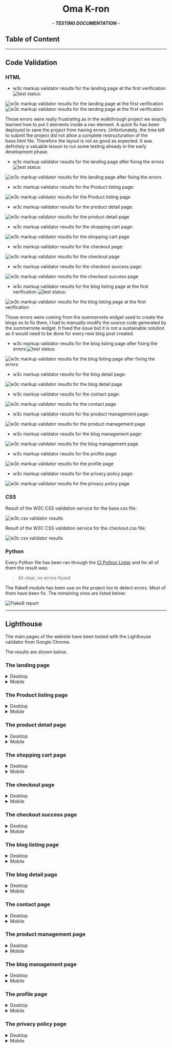 <div align=center>

# Oma K-ron

***- TESTING DOCUMENTATION -***

</div>

## Table of Content

---

## Code Validation

### HTML

- w3c markup validator results for the landing page at the first verification <img src="https://img.shields.io/static/v1?label=&message=FAIL&color=bb0000&style=plastic" alt="test status">:

![w3c markup validator results for the landing page at the first verification](documentation/landing_page_html_validator_errors_1.png)
![w3c markup validator results for the landing page at the first verification](documentation/landing_page_html_validator_errors_2.png)

Those errors were really frustrating as in the walkthrough project we exactly learned how to put li elements inside a nav element. A quick fix has been deployed to save the project from having errors. Unfortunately, the time left to submit the project did not allow a complete restructuration of the base.html file. Therefore the layout is not as good as expected. It was definitely a valuable lesson to run some testing already in the early development phase.

- w3c markup validator results for the landing page after fixing the errors <img src="https://img.shields.io/static/v1?label=&message=PASS&color=success&style=plastic" alt="test status">:

![w3c markup validator results for the landing page after fixing the errors](documentation/landing_page_html_validator_no-error.png)

- w3c markup validator results for the Product listing page:

![w3c markup validator results for the Product listing page](documentation/product_listing_page_html_validator_no-error.png)

- w3c markup validator results for the product detail page:

![w3c markup validator results for the product detail page](documentation/product_detail_page_html_validator_no-error.png)

- w3c markup validator results for the shopping cart page:

![w3c markup validator results for the shopping cart page](documentation/shopping_cart_page_html_validator_no-error.png)

- w3c markup validator results for the checkout page:

![w3c markup validator results for the checkout page](documentation/checkout_page_html_validator_no-error.png)

- w3c markup validator results for the checkout success page:

![w3c markup validator results for the checkout success page](documentation/checkout_success_page_html_validator_no-error.png)

- w3c markup validator results for the blog listing page at the first verification <img src="https://img.shields.io/static/v1?label=&message=FAIL&color=bb0000&style=plastic" alt="test status">:

![w3c markup validator results for the blog listing page at the first verification](documentation/blog_listing_page_html_validator_errors.png)

Those errors were coming from the summernote widget used to create the blogs so to fix them, I had to manually modify the source code generated by the summernote widget. It fixed the issue but it is not a sustainable solution as it would need to be done for every new blog post created.

- w3c markup validator results for the blog listing page after fixing the errors <img src="https://img.shields.io/static/v1?label=&message=PASS&color=success&style=plastic" alt="test status">:

![w3c markup validator results for the blog listing page after fixing the errors](documentation/blog_listing_page_html_validator_no-error.png)

- w3c markup validator results for the blog detail page:

![w3c markup validator results for the blog detail page](documentation/blog_detail_page_html_validator_no-error.png)

- w3c markup validator results for the contact page:

![w3c markup validator results for the contact page](documentation/contact_page_html_validator_no-error.png)

- w3c markup validator results for the product management page:

![w3c markup validator results for the product management page](documentation/product_management_page_html_validator_no-error.png)

- w3c markup validator results for the blog management page:

![w3c markup validator results for the blog management page](documentation/blog_management_page_html_validator_no-error.png)

- w3c markup validator results for the profile page:

![w3c markup validator results for the profile page](documentation/profile_page_html_validator_no-error.png)

- w3c markup validator results for the privacy policy page:

![w3c markup validator results for the privacy policy page](documentation/privacy_policy_page_html_validator_no-error.png)

### CSS

Result of the W3C CSS validation service for the base.css file:

![w3c css validator results](documentation/results_of_base_css_validator_no-error.png)

Result of the W3C CSS validation service for the checkout.css file:

![w3c css validator results](documentation/results_of_checkout_css_validator_no-error.png)

### Python

Every Python file has been ran through the [CI Python Linter](https://pep8ci.herokuapp.com/) and for all of them the result was:
> All clear, no errors found

The flake8 module has been use on the project too to detect errors. Most of them have been fix.
The remaining ones are listed below:

![Flake8 report](documentation/flake8_last_report.png)


---

## Lighthouse

The main pages of the website have been tested with the Lighthouse validator from Google Chrome.

The results are shown below.

### The landing page

<details>
    <summary>Desktop</summary>
    <img src="documentation/.png" alt="Lighthouse results of the  page on desktop">
</details>

<details>
    <summary>Mobile</summary>
    <img src="documentation/.png" alt="Lighthouse results of the  page on mobile">
</details>

### The Product listing page

<details>
    <summary>Desktop</summary>
    <img src="documentation/.png" alt="Lighthouse results of the  page on desktop">
</details>

<details>
    <summary>Mobile</summary>
    <img src="documentation/.png" alt="Lighthouse results of the  page on mobile">
</details>

### The product detail page

<details>
    <summary>Desktop</summary>
    <img src="documentation/.png" alt="Lighthouse results of the  page on desktop">
</details>

<details>
    <summary>Mobile</summary>
    <img src="documentation/.png" alt="Lighthouse results of the  page on mobile">
</details>

### The shopping cart page

<details>
    <summary>Desktop</summary>
    <img src="documentation/.png" alt="Lighthouse results of the  page on desktop">
</details>

<details>
    <summary>Mobile</summary>
    <img src="documentation/.png" alt="Lighthouse results of the  page on mobile">
</details>

### The checkout page

<details>
    <summary>Desktop</summary>
    <img src="documentation/.png" alt="Lighthouse results of the  page on desktop">
</details>

<details>
    <summary>Mobile</summary>
    <img src="documentation/.png" alt="Lighthouse results of the  page on mobile">
</details>

### The checkout success page

<details>
    <summary>Desktop</summary>
    <img src="documentation/.png" alt="Lighthouse results of the  page on desktop">
</details>

<details>
    <summary>Mobile</summary>
    <img src="documentation/.png" alt="Lighthouse results of the  page on mobile">
</details>

### The blog listing page

<details>
    <summary>Desktop</summary>
    <img src="documentation/.png" alt="Lighthouse results of the  page on desktop">
</details>

<details>
    <summary>Mobile</summary>
    <img src="documentation/.png" alt="Lighthouse results of the  page on mobile">
</details>

### The blog detail page

<details>
    <summary>Desktop</summary>
    <img src="documentation/.png" alt="Lighthouse results of the  page on desktop">
</details>

<details>
    <summary>Mobile</summary>
    <img src="documentation/.png" alt="Lighthouse results of the  page on mobile">
</details>

### The contact page

<details>
    <summary>Desktop</summary>
    <img src="documentation/.png" alt="Lighthouse results of the  page on desktop">
</details>

<details>
    <summary>Mobile</summary>
    <img src="documentation/.png" alt="Lighthouse results of the  page on mobile">
</details>

### The product management page

<details>
    <summary>Desktop</summary>
    <img src="documentation/.png" alt="Lighthouse results of the  page on desktop">
</details>

<details>
    <summary>Mobile</summary>
    <img src="documentation/.png" alt="Lighthouse results of the  page on mobile">
</details>

### The blog management page

<details>
    <summary>Desktop</summary>
    <img src="documentation/.png" alt="Lighthouse results of the  page on desktop">
</details>

<details>
    <summary>Mobile</summary>
    <img src="documentation/.png" alt="Lighthouse results of the  page on mobile">
</details>

### The profile page

<details>
    <summary>Desktop</summary>
    <img src="documentation/.png" alt="Lighthouse results of the  page on desktop">
</details>

<details>
    <summary>Mobile</summary>
    <img src="documentation/.png" alt="Lighthouse results of the  page on mobile">
</details>

### The privacy policy page

<details>
    <summary>Desktop</summary>
    <img src="documentation/.png" alt="Lighthouse results of the  page on desktop">
</details>

<details>
    <summary>Mobile</summary>
    <img src="documentation/.png" alt="Lighthouse results of the  page on mobile">
</details>

